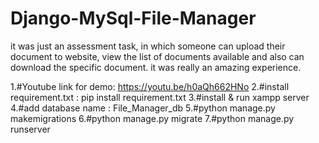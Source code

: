 # Django-MySql-File-Manager

it was just an assessment task, in which someone can upload their document to website, view the list of documents available and also can download the specific document. it was really an amazing experience.

1.#Youtube link for demo: https://youtu.be/h0aQh662HNo
2.#install requirement.txt : pip install requirement.txt
3.#install & run xampp server
4.#add database name : File_Manager_db
5.#python manage.py makemigrations
6.#python manage.py migrate
7.#python manage.py runserver
